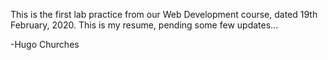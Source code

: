 This is the first lab practice from our Web Development course, dated 19th February, 2020. This is my resume, pending some few updates...

-Hugo Churches

